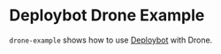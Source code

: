 # Deploybot Drone Example

`drone-example` shows how to use [Deploybot](https://deploybot.app) with Drone.
